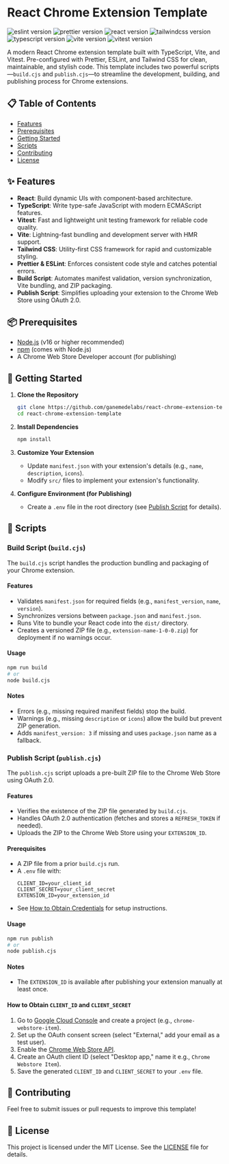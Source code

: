 # React Chrome Extension Template

![eslint version](https://img.shields.io/badge/eslint-9.24.0-4B32C3?logo=eslint&logoColor=white)
![prettier version](https://img.shields.io/badge/prettier-3.5.3-F7B93E?logo=prettier&logoColor=white)
![react version](https://img.shields.io/badge/react-19.1.0-61DAFB?logo=react&logoColor=white)
![tailwindcss version](https://img.shields.io/badge/tailwindcss-4.0.0-06B6D4?logo=tailwindcss&logoColor=white)
![typescript version](https://img.shields.io/badge/typescript-5.7.2-3178C6?logo=typescript&logoColor=white)
![vite version](https://img.shields.io/badge/vite-6.2.0-646CFF?logo=vite&logoColor=white)
![vitest version](https://img.shields.io/badge/vitest-3.1.1-6E9F18?logo=vitest&logoColor=white)

A modern React Chrome extension template built with TypeScript, Vite, and Vitest. Pre-configured with Prettier, ESLint, and Tailwind CSS for clean, maintainable, and stylish code. This template includes two powerful scripts—`build.cjs` and `publish.cjs`—to streamline the development, building, and publishing process for Chrome extensions.

## 📋 Table of Contents

- [Features](#-features)
- [Prerequisites](#-prerequisites)
- [Getting Started](#-getting-started)
- [Scripts](#-scripts)
- [Contributing](#-contributing)
- [License](#-license)

## ✨ Features

- **React**: Build dynamic UIs with component-based architecture.
- **TypeScript**: Write type-safe JavaScript with modern ECMAScript features.
- **Vitest**: Fast and lightweight unit testing framework for reliable code quality.
- **Vite**: Lightning-fast bundling and development server with HMR support.
- **Tailwind CSS**: Utility-first CSS framework for rapid and customizable styling.
- **Prettier & ESLint**: Enforces consistent code style and catches potential errors.
- **Build Script**: Automates manifest validation, version synchronization, Vite bundling, and ZIP packaging.
- **Publish Script**: Simplifies uploading your extension to the Chrome Web Store using OAuth 2.0.

## 📦 Prerequisites

- [Node.js](https://nodejs.org/) (v16 or higher recommended)
- [npm](https://www.npmjs.com/) (comes with Node.js)
- A Chrome Web Store Developer account (for publishing)

## 🚀 Getting Started

1. **Clone the Repository**

    ```bash
    git clone https://github.com/ganemedelabs/react-chrome-extension-template.git
    cd react-chrome-extension-template
    ```

2. **Install Dependencies**

    ```bash
    npm install
    ```

3. **Customize Your Extension**

    - Update `manifest.json` with your extension's details (e.g., `name`, `description`, `icons`).
    - Modify `src/` files to implement your extension's functionality.

4. **Configure Environment (for Publishing)**

    - Create a `.env` file in the root directory (see [Publish Script](#publish-script) for details).

## 📄 Scripts

### Build Script (`build.cjs`)

The `build.cjs` script handles the production bundling and packaging of your Chrome extension.

#### Features

- Validates `manifest.json` for required fields (e.g., `manifest_version`, `name`, `version`).
- Synchronizes versions between `package.json` and `manifest.json`.
- Runs Vite to bundle your React code into the `dist/` directory.
- Creates a versioned ZIP file (e.g., `extension-name-1-0-0.zip`) for deployment if no warnings occur.

#### Usage

```bash
npm run build
# or
node build.cjs
```

#### Notes

- Errors (e.g., missing required manifest fields) stop the build.
- Warnings (e.g., missing `description` or `icons`) allow the build but prevent ZIP generation.
- Adds `manifest_version: 3` if missing and uses `package.json` name as a fallback.

### Publish Script (`publish.cjs`)

The `publish.cjs` script uploads a pre-built ZIP file to the Chrome Web Store using OAuth 2.0.

#### Features

- Verifies the existence of the ZIP file generated by `build.cjs`.
- Handles OAuth 2.0 authentication (fetches and stores a `REFRESH_TOKEN` if needed).
- Uploads the ZIP to the Chrome Web Store using your `EXTENSION_ID`.

#### Prerequisites

- A ZIP file from a prior `build.cjs` run.
- A `.env` file with:
    ```env
    CLIENT_ID=your_client_id
    CLIENT_SECRET=your_client_secret
    EXTENSION_ID=your_extension_id
    ```
- See [How to Obtain Credentials](#how-to-obtain-client_id-and-client_secret) for setup instructions.

#### Usage

```bash
npm run publish
# or
node publish.cjs
```

#### Notes

- The `EXTENSION_ID` is available after publishing your extension manually at least once.

#### How to Obtain `CLIENT_ID` and `CLIENT_SECRET`

1. Go to [Google Cloud Console](https://console.developers.google.com/apis/credentials) and create a project (e.g., `chrome-webstore-item`).
2. Set up the OAuth consent screen (select "External," add your email as a test user).
3. Enable the [Chrome Web Store API](https://console.developers.google.com/apis/library/chromewebstore.googleapis.com).
4. Create an OAuth client ID (select "Desktop app," name it e.g., `Chrome Webstore Item`).
5. Save the generated `CLIENT_ID` and `CLIENT_SECRET` to your `.env` file.

## 🤝 Contributing

Feel free to submit issues or pull requests to improve this template!

## 📜 License

This project is licensed under the MIT License. See the [LICENSE](LICENSE) file for details.
